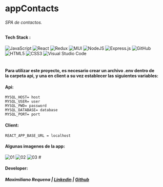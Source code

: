 # appContacts


###### SPA de contactos.


#### Tech Stack :

![JavaScript](https://img.shields.io/badge/javascript-%23323330.svg?style=flat&logo=Javascript&logoColor=%23F7DF1E) ![React](https://img.shields.io/badge/react-%2320232a.svg?style=flat&logo=React&logoColor=%2361DAFB) ![Redux](https://img.shields.io/badge/Redux-%23593d88.svg?style=flat&logo=redux&logoColor=white) ![MUI](https://img.shields.io/badge/MUI-%230081CB.svg?style=flat&logo=Material-ui&logoColor=white) ![NodeJS](https://img.shields.io/badge/node.js-6DA55F?style=flat&logo=Node.js&logoColor=white) ![Express.js](https://img.shields.io/badge/express.js-%23404d59.svg?style=flat&logo=Express&logoColor=%2361DAFB) ![GitHub](https://img.shields.io/badge/Github-%23121011.svg?style=flat&logo=github&logoColor=white)  ![HTML5](https://img.shields.io/badge/html5-%23E34F26.svg?style=flat&logo=HTML5&logoColor=white) ![CSS3](https://img.shields.io/badge/css3-%231572B6.svg?style=flat&logo=CSS3&logoColor=white)
![Visual Studio Code](https://img.shields.io/badge/Visual%20Studio%20Code-0078d7.svg?style=flat&logo=VS-Code&logoColor=white)
#

#### Para utilizar este proyecto, es necesario crear un archivo .env dentro de la carpeta api, y una en client a su vez establecer las siguientes variables:

#### Api:
```
MYSQL_HOST= host
MYSQL_USER= user
MYSQL_PWD= password
MYSQL_DATABASE= database
MYSQL_PORT= port
```
#### Client: 
```
REACT_APP_BASE_URL = localhost
```

#### Algunas imagenes de la app: 

<img src="https://i.ibb.co/KDzCMfh/01.png" alt="01" border="0">
<img src="https://i.ibb.co/mRkW8m4/02.png" alt="02" border="0">
<img src="https://i.ibb.co/pn4dDDx/03.png" alt="03" border="0">
#

#### Developer: 

##### Maximiliano Requena  | [Linkedin](https://www.linkedin.com/in/maximilianorequena/) | [Github](https://github.com/maxxrequena)

#
